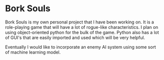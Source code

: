# Bork Souls

Bork Souls is my own personal project that I have been working on. It is a role-playing game that will have a lot of rogue-like characteristics. I plan on using object-oriented python for the bulk of the game. Python also has a lot of GUI's that are easily imported and used which will be very helpful. 

Eventually I would like to incorporate an enemy AI system using some sort of machine learning model. 
